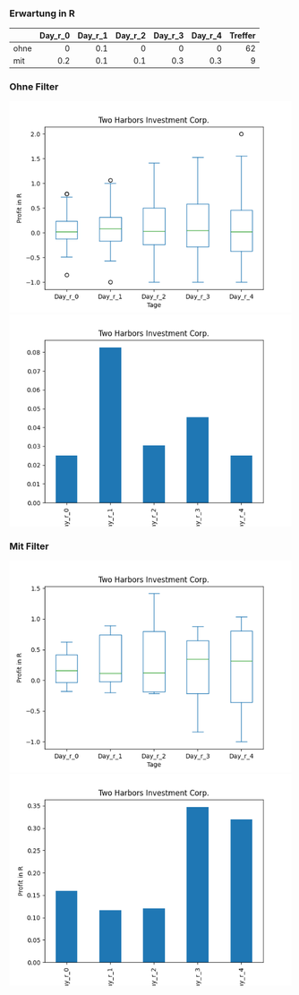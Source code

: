 ### Erwartung in R
|      |   Day_r_0 |   Day_r_1 |   Day_r_2 |   Day_r_3 |   Day_r_4 |   Treffer |
|:-----|----------:|----------:|----------:|----------:|----------:|----------:|
| ohne |       0   |       0.1 |       0   |       0   |       0   |        62 |
| mit  |       0.2 |       0.1 |       0.1 |       0.3 |       0.3 |         9 |

### Ohne Filter
![image info](./data/TWO_box_all.png)
![image info](./data/TWO_median_all.png)

### Mit Filter
![image info](./data/TWO_box_filtered.png)
![image info](./data/TWO_median_filtered.png)